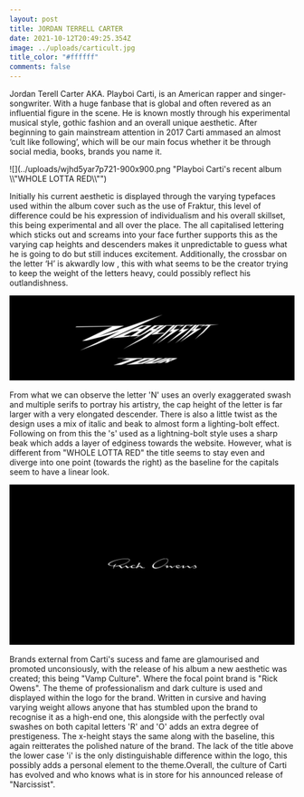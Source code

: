 ```yaml
---
layout: post
title: JORDAN TERRELL CARTER
date: 2021-10-12T20:49:25.354Z
image: ../uploads/carticult.jpg
title_color: "#ffffff"
comments: false
---
```

Jordan Terell Carter AKA. Playboi Carti, is an American rapper and singer-songwriter. With a huge fanbase that is global and often revered as an influential figure in the scene. He is known mostly through his experimental musical style, gothic fashion and an overall unique aesthetic. After beginning to gain mainstream attention in 2017 Carti ammased an almost ‘cult like following’, which will be our main focus whether it be through social media, books, brands you name it. 

![](../uploads/wjhd5yar7p721-900x900.png "Playboi Carti's recent album \\\\"WHOLE LOTTA RED\\\\"")

Initially his current aesthetic is displayed through the varying typefaces used within the album cover such as the use of Fraktur, this level of difference could be his expression of individualism and his overall skillset, this being experimental and all over the place. The all capitalised lettering which sticks out and screams into your face further supports this as the varying cap heights and descenders makes it unpredictable to guess what he is going to do but still induces excitement. Additionally, the crossbar on the letter ‘H’ is akwardly low , this with what seems to be the creator trying to keep the weight of the letters heavy, could possibly reflect his outlandishness.

![The front page of the brand's website ](../uploads/capture.png)

 From what we can observe the letter 'N' uses an overly exaggerated swash and multiple serifs to portray his artistry, the cap height of the letter is far larger with a very elongated descender. There is also a little twist as the design uses a mix of italic and beak to almost form a lighting-bolt effect. Following on from this the 's' used as a lightning-bolt style uses a sharp beak which adds a layer of edginess towards the website. However, what is different from "WHOLE LOTTA RED" the title seems to stay even and diverge into one point (towards the right) as the baseline for the capitals seem to have a linear look.

![A Brand that Playboi Carti wears all over social media](../uploads/streams_620.width-2400.jpg)

Brands external from Carti's sucess and fame are glamourised and promoted unconsiously, with the release of his album a new aesthetic was created; this being "Vamp Culture". Where the focal point brand is "Rick Owens". The theme of professionalism and dark culture is used and displayed within the logo for the brand. Written in cursive and having varying weight allows anyone that has stumbled upon the brand to recognise it as a high-end one, this alongside with the perfectly oval swashes on both capital letters 'R' and 'O' adds an extra degree of prestigeness. The x-height stays the same along with the baseline, this again reitterates the polished nature of the brand. The lack of the title above the lower case 'i' is the only distinguishable difference within the logo, this possibly adds a personal element to the theme.Overall, the culture of Carti has evolved and who knows what is in store for his announced release of "Narcissist".